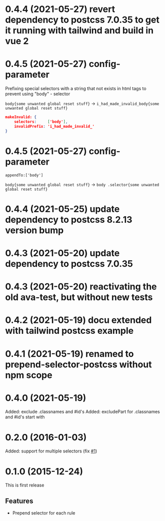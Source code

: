 # 0.4.4 (2021-05-27) revert dependency to postcss 7.0.35 to get it running with tailwind and build in vue 2
# 0.4.5 (2021-05-27) config-parameter
Prefixing special selectors with a string that not exists in html tags to prevent using "body" - selector

`body{some unwanted global reset stuff}`  -> `i_had_made_invalid_body{some unwanted global reset stuff}`
```json
makeInvalid: {
    selectors:     ['body'],
    invalidPrefix: 'i_had_made_invalid_'
}
```


# 0.4.5 (2021-05-27) config-parameter
`appendTo:['body']`

`body{some unwanted global reset stuff}` -> `body .selector{some unwanted global reset stuff}
`
# 0.4.4 (2021-05-25) update dependency to postcss 8.2.13 version bump
# 0.4.3 (2021-05-20) update dependency to postcss 7.0.35
# 0.4.3 (2021-05-20) reactivating the old ava-test, but without new tests
# 0.4.2 (2021-05-19) docu extended with tailwind postcss example
# 0.4.1 (2021-05-19) renamed to prepend-selector-postcss without npm scope
# 0.4.0 (2021-05-19)

Added: exclude .classnames and #id's
Added: excludePart for .classnames and #id's start with

# 0.2.0 (2016-01-03)

Added: support for multiple selectors (fix [#1](https://github.com/ledniy/postcss-prepend-selector/issues/1))

# 0.1.0 (2015-12-24)

This is first release

## Features
- Prepend selector for each rule
